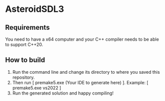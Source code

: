 # AsteroidSDL3


## Requirements
You need to have a x64 computer and your C++ compiler needs to be able to support C++20.

## How to build

1) Run the command line and change its directory to where you saved this repository.
2) Then run [ premake5.exe (Your IDE to generate here) ].
   Example: [ premake5.exe vs2022 ]
3) Run the generated solution and happy compiling!
